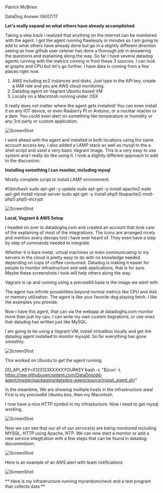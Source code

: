 Patrick McBrien

DataDog Answer
08/07/17

**Let's really expand on what others have already accomplished**

Taking a step back i realized that anything on the internet can be monitored with the agent. I got the agent running flawlessly in minutes so I am going to add to what others have already done but go in a slightly different direction seeing as how github user cklener has done a thorough job in answering the questions and explaining along the way. So far I have several datadog agents running with the metrics coming in from these 3 sources. I can look at graphs and CPU but let's go further. I have data is coming from a few places right now.

1. AWS including ec2 instances and disks. Just type in the API key, create a IAM role and you are AWS cloud monitoring.
2. Datadog agent on Vagrant Ubuntu based VM
3. Locally on a Macintosh running under OSX

It really does not matter where the agent gets installed! You can even install it on any IOT device, or even Rasberry PI or Arduino, or a nuclear reactor or a dam. You could even alert on something like temperature or humidity or any 3rd party or custom application.

![ScreenShot](https://raw.github.com/pmcbrien/hiring-engineers/master/ddog/linking-to_aws.png)

I went ahead with the agent and installed in both locations using the same account access key. I also added a LAMP stack as well as mysql to the a shell script and used a very basic Vagrant image. This is a very easy to use system and I really do like using it. I took a slightly different approach to add to the discussion.

**Installing something I can monitor, including mysql**

Mostly complete script to install LAMP environment. 

#!/bin/bash
sudo apt-get -y update
sudo apt-get -y install apache2
sudo apt-get install mysql-server 
sudo apt-get -y install php5 libapache2-mod-php5 php5-mcrypt

![ScreenShot](https://raw.github.com/pmcbrien/hiring-engineers/master/ddog/downloadvagrant.png)

**Local, Vagrant & AWS Setup**

I headed on over to datadoghq.com and created an account that took care of the explaining of most of the integrations. The icons are arranged nicely and mention every devops tool i have ever heard of. They even have a step by step of commands needed to integrate. 

Whether it is bare metal, virtual machines or even communicating to my servers in the cloud is pretty easy to do with no knowledge needed depending on cups of coffee consumed. Datadog is making it easier for people to monitor infrastructure and web applications, that is for sure. Maybe these screenshots I took will help others along the way. 

Vagrant is up and running using a precise64 base is the image we went with

The agent has infinite possibilities beyond normal metrics like CPU and disk or memory utilization.  The agent is like your favorite dog playing fetch. I like the examples you provide. 

Now i have this agent, that can via the webapp at datadoghq.com monitor more than just my cpu. I can write my own custom itegrations, or use ones that datadog has written just like MySQL. 

I am going to be using a Vagrant VM, install virtualbox locally and get the datadog agent installed to monitor mysqld. So far everything has gone smoothly.

![ScreenShot](https://raw.github.com/pmcbrien/hiring-engineers/master/ddog/installing_virtualbox_mac.png)

This worked on Ubuntu to get the agent running

DD_API_KEY=X123123XXXXXYOURKEY bash -c "$(curl -L https://raw.githubusercontent.com/DataDog/dd-agent/master/packaging/datadog-agent/source/install_agent.sh)"

In the meantime, We are showing multiple hosts in the infrastructure area! First is my precise64 Ubuntu box, then my Macintosh.

I now have a nice HTTP symbol in my infrastucture. Now i need to get mysql working.

![ScreenShot](https://raw.github.com/pmcbrien/hiring-engineers/master/ddog/mysql.png)

Now we can see that our all of our service(s) are being monitored including MYSQL, HTTP using Apache, NTP. We can now start a monitor or add a new service integtration with a few steps that can be found in datadog documentaion.

![ScreenShot](https://raw.github.com/pmcbrien/hiring-engineers/master/ddog/More-Apps-MYSQL.png)

Here is an example of an AWS alert with team notifications

![ScreenShot](https://raw.github.com/pmcbrien/hiring-engineers/master/ddog/AWSalertNotify.png)

** Here is my infrastructure running myrandomcheck and a test program that collects data **

